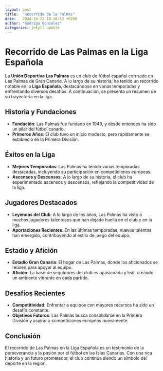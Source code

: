 ```yaml
---
layout: post
title:  "Recorrido de la Palmas"
date:   2024-10-22 10:10:53 +0200
author: "Rodrigo Gonzalez"
categories: jekyll update
---
```

# Recorrido de Las Palmas en la Liga Española

La **Unión Deportiva Las Palmas** es un club de fútbol español con sede en Las Palmas de Gran Canaria. A lo largo de su historia, ha tenido un recorrido notable en la **Liga Española**, destacándose en varias temporadas y enfrentando diversos desafíos. A continuación, se presenta un resumen de su trayectoria en la liga.

## Historia y Fundaciones

- **Fundación**: Las Palmas fue fundado en 1949, y desde entonces ha sido un pilar del fútbol canario.
- **Primeros Años**: El club tuvo un inicio modesto, pero rápidamente se estableció en la Primera División.

## Éxitos en la Liga

- **Mejores Temporadas**: Las Palmas ha tenido varias temporadas destacadas, incluyendo su participación en competiciones europeas.
- **Ascensos y Descensos**: A lo largo de su historia, el club ha experimentado ascensos y descensos, reflejando la competitividad de la liga.

## Jugadores Destacados

- **Leyendas del Club**: A lo largo de los años, Las Palmas ha visto a muchos jugadores talentosos que han dejado huella en el club y en la liga.
- **Aportaciones Recientes**: En las últimas temporadas, nuevos talentos han emergido, contribuyendo al estilo de juego del equipo.

## Estadio y Afición

- **Estadio Gran Canaria**: El hogar de Las Palmas, donde los aficionados se reúnen para apoyar al equipo.
- **Afición**: La base de seguidores del club es apasionada y leal, creando un ambiente vibrante en cada partido.

## Desafíos Recientes

- **Competitividad**: Enfrentar a equipos con mayores recursos ha sido un desafío constante.
- **Objetivos Futuros**: Las Palmas busca consolidarse en la Primera División y aspirar a competiciones europeas nuevamente.

## Conclusión

El recorrido de Las Palmas en la Liga Española es un testimonio de la perseverancia y la pasión por el fútbol en las Islas Canarias. Con una rica historia y un futuro prometedor, el club continúa siendo un símbolo del deporte en la región.